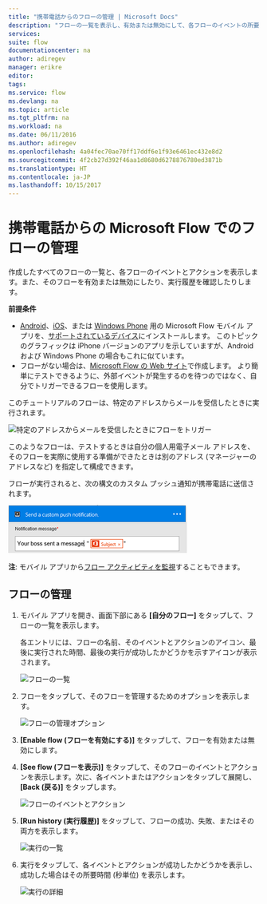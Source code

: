 ```yaml
---
title: "携帯電話からのフローの管理 | Microsoft Docs"
description: "フローの一覧を表示し、有効または無効にして、各フローのイベントの所要時間 (秒単位)、アクションの所要時間 (秒単位)、および実行履歴を表示します"
services: 
suite: flow
documentationcenter: na
author: adiregev
manager: erikre
editor: 
tags: 
ms.service: flow
ms.devlang: na
ms.topic: article
ms.tgt_pltfrm: na
ms.workload: na
ms.date: 06/11/2016
ms.author: adiregev
ms.openlocfilehash: 4a04fec70ae70ff17ddf6e1f93e6461ec432e8d2
ms.sourcegitcommit: 4f2cb27d392f46aa1d8680d6278876780ed3871b
ms.translationtype: HT
ms.contentlocale: ja-JP
ms.lasthandoff: 10/15/2017
---
```

# <a name="manage-flows-in-microsoft-flow-from-your-phone"></a>携帯電話からの Microsoft Flow でのフローの管理
作成したすべてのフローの一覧と、各フローのイベントとアクションを表示します。また、そのフローを有効または無効にしたり、実行履歴を確認したりします。

**前提条件**

* [Android](https://aka.ms/flowmobiledocsandroid)、[iOS](https://aka.ms/flowmobiledocsios)、または [Windows Phone](https://aka.ms/flowmobilewindows) 用の Microsoft Flow モバイル アプリを、[サポートされているデバイス](getting-started.md#use-the-mobile-app)にインストールします。 このトピックのグラフィックは iPhone バージョンのアプリを示していますが、Android および Windows Phone の場合もこれに似ています。
* フローがない場合は、[Microsoft Flow の Web サイト](https://flow.microsoft.com/)で作成します。 より簡単にテストできるように、外部イベントが発生するのを待つのではなく、自分でトリガーできるフローを使用します。

このチュートリアルのフローは、特定のアドレスからメールを受信したときに実行されます。

![特定のアドレスからメールを受信したときにフローをトリガー](./media/mobile-manage-flows/create-trigger.png)

このようなフローは、テストするときは自分の個人用電子メール アドレスを、そのフローを実際に使用する準備ができたときは別のアドレス (マネージャーのアドレスなど) を指定して構成できます。

フローが実行されると、次の構文のカスタム プッシュ通知が携帯電話に送信されます。

![Slack へのメッセージの送信](./media/mobile-manage-flows/create-event.png)

**注**: モバイル アプリから[フロー アクティビティを監視](mobile-monitor-activity.md)することもできます。

## <a name="manage-a-flow"></a>フローの管理
1. モバイル アプリを開き、画面下部にある **[自分のフロー]** をタップして、フローの一覧を表示します。
   
    各エントリには、フローの名前、そのイベントとアクションのアイコン、最後に実行された時間、最後の実行が成功したかどうかを示すアイコンが表示されます。
   
    ![フローの一覧](./media/mobile-manage-flows/flow-list.png)
2. フローをタップして、そのフローを管理するためのオプションを表示します。
   
    ![フローの管理オプション](./media/mobile-manage-flows/flow-details.png)
3. **[Enable flow (フローを有効にする)]** をタップして、フローを有効または無効にします。
4. **[See flow (フローを表示)]** をタップして、そのフローのイベントとアクションを表示します。次に、各イベントまたはアクションをタップして展開し、**[Back (戻る)]** をタップします。
   
    ![フローのイベントとアクション](./media/mobile-manage-flows/flow-event-action.png)
5. **[Run history (実行履歴)]** をタップして、フローの成功、失敗、またはその両方を表示します。
   
    ![実行の一覧](./media/mobile-manage-flows/history-mixed.png)
6. 実行をタップして、各イベントとアクションが成功したかどうかを表示し、成功した場合はその所要時間 (秒単位) を表示します。
   
    ![実行の詳細](./media/mobile-manage-flows/flow-run.png)

